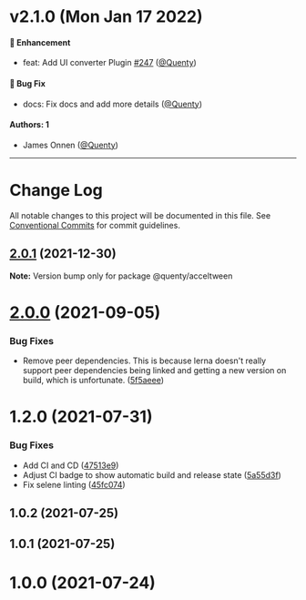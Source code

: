 # v2.1.0 (Mon Jan 17 2022)

#### 🚀 Enhancement

- feat: Add UI converter Plugin [#247](https://github.com/Quenty/NevermoreEngine/pull/247) ([@Quenty](https://github.com/Quenty))

#### 🐛 Bug Fix

- docs: Fix docs and add more details ([@Quenty](https://github.com/Quenty))

#### Authors: 1

- James Onnen ([@Quenty](https://github.com/Quenty))

---

# Change Log

All notable changes to this project will be documented in this file.
See [Conventional Commits](https://conventionalcommits.org) for commit guidelines.

## [2.0.1](https://github.com/Quenty/NevermoreEngine/compare/@quenty/acceltween@2.0.0...@quenty/acceltween@2.0.1) (2021-12-30)

**Note:** Version bump only for package @quenty/acceltween





# [2.0.0](https://github.com/Quenty/NevermoreEngine/compare/@quenty/acceltween@1.2.0...@quenty/acceltween@2.0.0) (2021-09-05)


### Bug Fixes

* Remove peer dependencies. This is because lerna doesn't really support peer dependencies being linked and getting a new version on build, which is unfortunate. ([5f5aeee](https://github.com/Quenty/NevermoreEngine/commit/5f5aeeea8de9975435309e53679f0ef7064f9dd0))





# 1.2.0 (2021-07-31)


### Bug Fixes

* Add CI and CD ([47513e9](https://github.com/Quenty/NevermoreEngine/commit/47513e9b568162707534af132396dd8756947dd3))
* Adjust CI badge to show automatic build and release state ([5a55d3f](https://github.com/Quenty/NevermoreEngine/commit/5a55d3f19bf8d66a760d67da9b56ed47fab74656))
* Fix selene linting ([45fc074](https://github.com/Quenty/NevermoreEngine/commit/45fc07489ee59127ac6582689f19a0e87c1e5b5a))



## 1.0.2 (2021-07-25)



## 1.0.1 (2021-07-25)



# 1.0.0 (2021-07-24)
